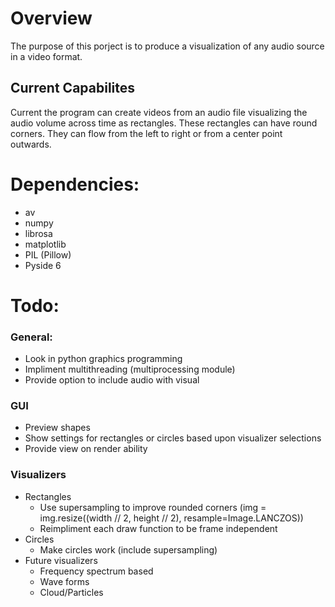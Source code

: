 # Overview
The purpose of this porject is to produce a visualization of any audio source in a video format.

## Current Capabilites
Current the program can create videos from an audio file visualizing the audio volume across time
as rectangles. These rectangles can have round corners. They can flow from the left to right or
from a center point outwards.

# Dependencies:
- av
- numpy
- librosa
- matplotlib
- PIL (Pillow)
- Pyside 6

# Todo:
### General:
- Look in python graphics programming
- Impliment multithreading (multiprocessing module)
- Provide option to include audio with visual

### GUI
- Preview shapes
- Show settings for rectangles or circles based upon visualizer selections
- Provide view on render ability

### Visualizers
- Rectangles
    - Use supersampling to improve rounded corners (img = img.resize((width // 2, height // 2), resample=Image.LANCZOS))
    - Reimpliment each draw function to be frame independent
- Circles
    - Make circles work (include supersampling)
- Future visualizers
    - Frequency spectrum based
    - Wave forms
    - Cloud/Particles